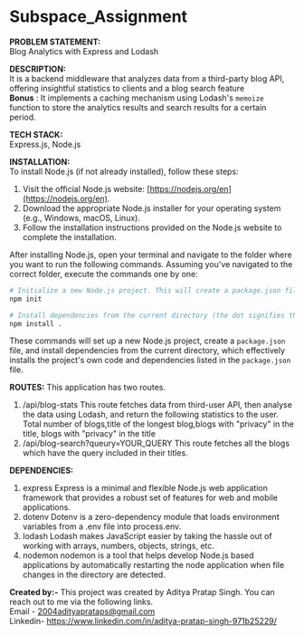 # Subspace_Assignment

**PROBLEM STATEMENT:**<br>
Blog Analytics with Express and Lodash <br>

**DESCRIPTION:** <br>
It is a backend middleware that analyzes data from a third-party blog API, offering insightful statistics to clients and a blog search feature <br>
  **Bonus** : It implements a caching mechanism using Lodash's `memoize` function to store the analytics results and search results for a certain period. <br>

**TECH STACK:** <br>
Express.js, Node.js <br>

**INSTALLATION:** <br>
To install Node.js (if not already installed), follow these steps:

1. Visit the official Node.js website: [https://nodejs.org/en](https://nodejs.org/en).
2. Download the appropriate Node.js installer for your operating system (e.g., Windows, macOS, Linux).
3. Follow the installation instructions provided on the Node.js website to complete the installation.

After installing Node.js, open your terminal and navigate to the folder where you want to run the following commands. Assuming you've navigated to the correct folder, execute the commands one by one:

```bash
# Initialize a new Node.js project. This will create a package.json file.
npm init

# Install dependencies from the current directory (the dot signifies the current directory).
npm install .
```

These commands will set up a new Node.js project, create a `package.json` file, and install dependencies from the current directory, which effectively installs the project's own code and dependencies listed in the `package.json` file.



**ROUTES:**
This application has two routes.
1. /api/blog-stats
This route fetches data from third-user API, then analyse the data using Lodash, and return the following statistics to the user.
	Total number of blogs,title of the longest blog,blogs with "privacy" in the title, blogs with "privacy" in the title
2. /api/blog-search?queury=YOUR_QUERY
This route fetches all the blogs which have the query included in their titles.

**DEPENDENCIES:**
1. express
	Express is a minimal and flexible Node.js web application framework that provides a robust set of features for web and mobile applications.
2. dotenv
	Dotenv is a zero-dependency module that loads environment variables from a .env file into process.env. 
3. lodash
	Lodash makes JavaScript easier by taking the hassle out of working with arrays, numbers, objects, strings, etc.
4. nodemon
	nodemon is a tool that helps develop Node.js based applications by automatically restarting the node application when file changes in the directory are detected.

**Created by:-**
This project was created by Aditya Pratap Singh. You can reach out to me via the following links. <br>
Email - 2004adityaprataps@gmail.com <br>
Linkedin- https://www.linkedin.com/in/aditya-pratap-singh-971b25229/ <br>
